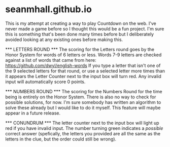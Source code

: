 # seanmhall.github.io

This is my attempt at creating a way to play Countdown on the web. I've never made a game before so I thought this would be a fun project. I'm sure this is something that's been done many times before but I deliberately avoided looking at any existing ones before making this.

*** LETTERS ROUND ***
The scoring for the Letters round goes by the Honor System for words of 6 letters or less. Words 7-9 letters are checked against a list of words that came from here: https://github.com/dwyl/english-words
If you type a letter that isn't one of the 9 selected letters for that round, or use a selected letter more times than it appears the Letter Counter next to the input box will turn red. Any invalid input will automatically score 0 points.

*** NUMBERS ROUND ***
The scoring for the Numbers Round for the time being is entirely on the Honor System. There is also no way to check for possible solutions, for now. I'm sure somebody has written an algorithm to solve these already but I would like to do it myself. This feature will maybe appear in a future release.

*** CONUNDRUM ***
The letter counter next to the input box will light up red if you have invalid input. The number turning green indicates a *possible* correct answer (spefically, the letters you provided are all the same as the letters in the clue, but the order could still be wrong).

